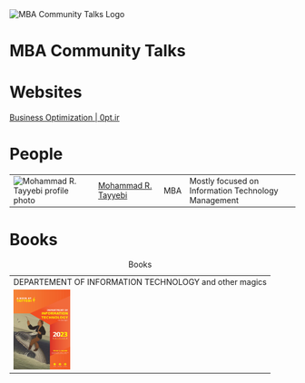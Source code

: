 <img src="https://github.com/MasterOfBusinessAdministration/mbatalks/raw/main/logo.svg" alt="MBA Community Talks Logo" style="width:200px;"/>

MBA Community Talks
===

# Websites
[Business Optimization | 0pt.ir](https://0pt.ir)

# People
<table>
	<tbody>
		<tr>
			<td><img alt="Mohammad R. Tayyebi profile photo" src="https://avatars.githubusercontent.com/u/14053493?v=4" style="width:100px" /></td>
			<td><a href="https://tyyi.net">Mohammad R. Tayyebi</a></td>
			<td>MBA</td>
			<td>Mostly focused on Information Technology Management</td>
		</tr>
	</tbody>
</table>

# Books
<table summary="Book shelf of MBA Talks">
	<caption>Books</caption>
	<tbody>
		<tr>
			<td>DEPARTEMENT OF INFORMATION TECHNOLOGY and other magics
			</td>
		</tr>
		<tr>
			<td><a href="https://tayyebi.github.io/devops-book/"><img alt="Book Cover" src="https://github.com/tayyebi/devops-book/raw/main/cover.png" style="height:141px; width:100px" /></a></td>
		</tr>
	</tbody>
</table>
